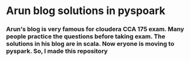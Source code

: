 # Arun blog solutions in pyspoark

### Arun's blog is very famous for cloudera CCA 175 exam. Many people practice the questions before taking exam. The solutions in his blog are in scala. Now eryone is moving to pyspark. So, I made this repository
